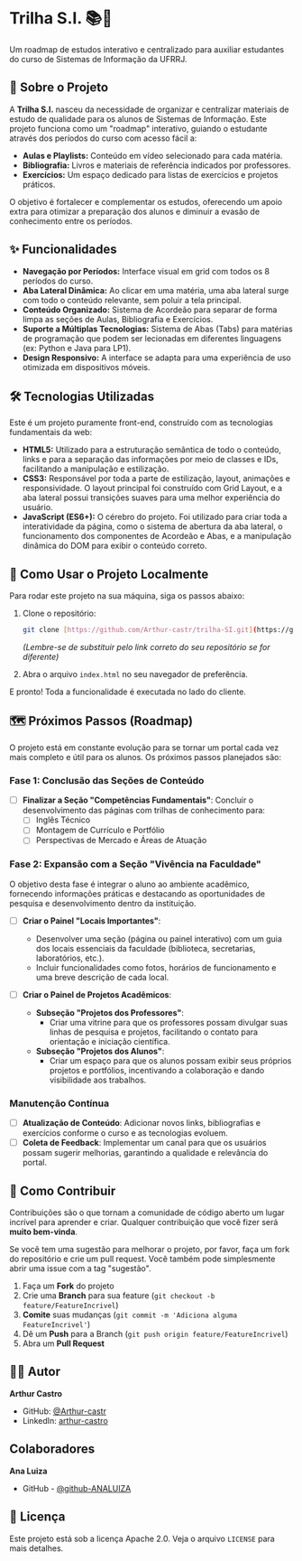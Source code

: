 # Trilha S.I. 📚🚀

Um roadmap de estudos interativo e centralizado para auxiliar estudantes do curso de Sistemas de Informação da UFRRJ.

## 🚀 Sobre o Projeto

A **Trilha S.I.** nasceu da necessidade de organizar e centralizar materiais de estudo de qualidade para os alunos de Sistemas de Informação. Este projeto funciona como um "roadmap" interativo, guiando o estudante através dos períodos do curso com acesso fácil a:

* **Aulas e Playlists:** Conteúdo em vídeo selecionado para cada matéria.
* **Bibliografia:** Livros e materiais de referência indicados por professores.
* **Exercícios:** Um espaço dedicado para listas de exercícios e projetos práticos.

O objetivo é fortalecer e complementar os estudos, oferecendo um apoio extra para otimizar a preparação dos alunos e diminuir a evasão de conhecimento entre os períodos.

## ✨ Funcionalidades

* **Navegação por Períodos:** Interface visual em grid com todos os 8 períodos do curso.
* **Aba Lateral Dinâmica:** Ao clicar em uma matéria, uma aba lateral surge com todo o conteúdo relevante, sem poluir a tela principal.
* **Conteúdo Organizado:** Sistema de Acordeão para separar de forma limpa as seções de Aulas, Bibliografia e Exercícios.
* **Suporte a Múltiplas Tecnologias:** Sistema de Abas (Tabs) para matérias de programação que podem ser lecionadas em diferentes linguagens (ex: Python e Java para LP1).
* **Design Responsivo:** A interface se adapta para uma experiência de uso otimizada em dispositivos móveis.

## 🛠️ Tecnologias Utilizadas

Este é um projeto puramente front-end, construído com as tecnologias fundamentais da web:

* **HTML5:** Utilizado para a estruturação semântica de todo o conteúdo, links e para a separação das informações por meio de classes e IDs, facilitando a manipulação e estilização.
* **CSS3:** Responsável por toda a parte de estilização, layout, animações e responsividade. O layout principal foi construído com Grid Layout, e a aba lateral possui transições suaves para uma melhor experiência do usuário.
* **JavaScript (ES6+):** O cérebro do projeto. Foi utilizado para criar toda a interatividade da página, como o sistema de abertura da aba lateral, o funcionamento dos componentes de Acordeão e Abas, e a manipulação dinâmica do DOM para exibir o conteúdo correto.

## 🏁 Como Usar o Projeto Localmente

Para rodar este projeto na sua máquina, siga os passos abaixo:

1.  Clone o repositório:
    ```bash
    git clone [https://github.com/Arthur-castr/trilha-SI.git](https://github.com/Arthur-castr/trilha-SI.git)
    ```
    *(Lembre-se de substituir pelo link correto do seu repositório se for diferente)*

2.  Abra o arquivo `index.html` no seu navegador de preferência.

E pronto! Toda a funcionalidade é executada no lado do cliente.

## 🗺️ Próximos Passos (Roadmap)

O projeto está em constante evolução para se tornar um portal cada vez mais completo e útil para os alunos. Os próximos passos planejados são:

### Fase 1: Conclusão das Seções de Conteúdo

- [ ] **Finalizar a Seção "Competências Fundamentais"**: Concluir o desenvolvimento das páginas com trilhas de conhecimento para:
  - [ ] Inglês Técnico
  - [ ] Montagem de Currículo e Portfólio
  - [ ] Perspectivas de Mercado e Áreas de Atuação

### Fase 2: Expansão com a Seção "Vivência na Faculdade"

O objetivo desta fase é integrar o aluno ao ambiente acadêmico, fornecendo informações práticas e destacando as oportunidades de pesquisa e desenvolvimento dentro da instituição.

- [ ] **Criar o Painel "Locais Importantes"**:
  - Desenvolver uma seção (página ou painel interativo) com um guia dos locais essenciais da faculdade (biblioteca, secretarias, laboratórios, etc.).
  - Incluir funcionalidades como fotos, horários de funcionamento e uma breve descrição de cada local.

- [ ] **Criar o Painel de Projetos Acadêmicos**:
  - **Subseção "Projetos dos Professores"**:
    - Criar uma vitrine para que os professores possam divulgar suas linhas de pesquisa e projetos, facilitando o contato para orientação e iniciação científica.
  - **Subseção "Projetos dos Alunos"**:
    - Criar um espaço para que os alunos possam exibir seus próprios projetos e portfólios, incentivando a colaboração e dando visibilidade aos trabalhos.

### Manutenção Contínua

- [ ] **Atualização de Conteúdo**: Adicionar novos links, bibliografias e exercícios conforme o curso e as tecnologias evoluem.
- [ ] **Coleta de Feedback**: Implementar um canal para que os usuários possam sugerir melhorias, garantindo a qualidade e relevância do portal.

## 🤝 Como Contribuir

Contribuições são o que tornam a comunidade de código aberto um lugar incrível para aprender e criar. Qualquer contribuição que você fizer será **muito bem-vinda**.

Se você tem uma sugestão para melhorar o projeto, por favor, faça um fork do repositório e crie um pull request. Você também pode simplesmente abrir uma issue com a tag "sugestão".

1.  Faça um **Fork** do projeto
2.  Crie uma **Branch** para sua feature (`git checkout -b feature/FeatureIncrivel`)
3.  **Comite** suas mudanças (`git commit -m 'Adiciona alguma FeatureIncrivel'`)
4.  Dê um **Push** para a Branch (`git push origin feature/FeatureIncrivel`)
5.  Abra um **Pull Request**

## 👨‍💻 Autor

**Arthur Castro**

* GitHub: [@Arthur-castr](https://github.com/Arthur-castr)
* LinkedIn: [arthur-castro](https://www.linkedin.com/in/arthur-castro-46b675245/)

## Colaboradores

**Ana Luiza**

* GitHub - [@github-ANALUIZA](https://github.com/ana-luiza-code)

## 📄 Licença

Este projeto está sob a licença Apache 2.0. Veja o arquivo `LICENSE` para mais detalhes.
